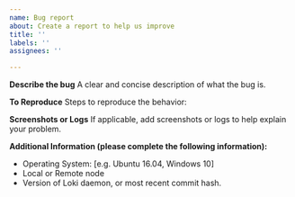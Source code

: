 ```yaml
---
name: Bug report
about: Create a report to help us improve
title: ''
labels: ''
assignees: ''

---
```


**Describe the bug**
A clear and concise description of what the bug is.

**To Reproduce**
Steps to reproduce the behavior:

**Screenshots or Logs**
If applicable, add screenshots or logs to help explain your problem.

**Additional Information (please complete the following information):**
 - Operating System: [e.g. Ubuntu 16.04, Windows 10]
-  Local or Remote node
 - Version of Loki daemon, or most recent commit hash.
